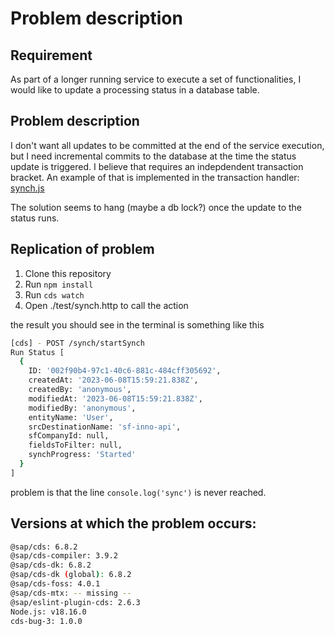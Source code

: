 # Problem description

## Requirement 
As part of a longer running service to execute a set of functionalities, I would like to update a processing status in a database table. 

## Problem description
I don't want all updates to be committed at the end of the service execution, but I need incremental commits to the database at the time the status update is triggered. I believe that requires an indepdendent transaction bracket. 
An example of that is implemented in the transaction handler: [synch.js](./srv/synch.js)

The solution seems to hang (maybe a db lock?) once the update to the status runs. 

## Replication of problem
1. Clone this repository
2. Run `npm install`
3. Run `cds watch` 
4. Open ./test/synch.http to call the action

the result you should see in the terminal is something like this
```bash
[cds] - POST /synch/startSynch 
Run Status [
  {
    ID: '002f90b4-97c1-40c6-881c-484cff305692',
    createdAt: '2023-06-08T15:59:21.838Z',
    createdBy: 'anonymous',
    modifiedAt: '2023-06-08T15:59:21.838Z',
    modifiedBy: 'anonymous',
    entityName: 'User',
    srcDestinationName: 'sf-inno-api',
    sfCompanyId: null,
    fieldsToFilter: null,
    synchProgress: 'Started'
  }
]
```

problem is that the line `console.log('sync')` is never reached.

## Versions at which the problem occurs:
```bash
@sap/cds: 6.8.2
@sap/cds-compiler: 3.9.2
@sap/cds-dk: 6.8.2
@sap/cds-dk (global): 6.8.2
@sap/cds-foss: 4.0.1
@sap/cds-mtx: -- missing --
@sap/eslint-plugin-cds: 2.6.3
Node.js: v18.16.0
cds-bug-3: 1.0.0
```